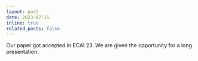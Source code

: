 ```yaml
---
layout: post
date: 2023-07-15 
inline: true
related_posts: false
---
```


Our paper got accepted in ECAI 23. We are given the opportunity for a long presentation. 
